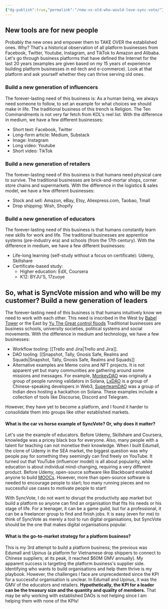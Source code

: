 ```yaml
---
{"dg-publish":true,"permalink":"/new-vs-old-who-would-love-sync-vote/"}
---
```


New tools are for new people
---

Probably the new ones and empower them to TAKE OVER the established ones.
Why? That's a historical observation of all platform businesses from Facebook, Twitter, Youtube, Instagram, and TikTok to Amazon and Alibaba.
Let's go through business platforms that have defined the Internet for the last 20 years (examples are given based on my 15 years of experience building platform businesses in ed-tech and e-commerce).
Look at that platform and ask yourself whether they can thrive serving old ones.

### Build a new generation of influencers
The forever-lasting need of this business is: As a human being, we always need someone to follow, to set an example for what choices we should make in life. The traditional business of this trench is Religion. The Ten Commandments is not very far fetch from KOL's reel list.
With the difference in medium, we have a few different businesses:
- Short text: Facebook, Twitter
- Long-form article: Medium, Substack
- Image: Instagram
- Long video: Youtube
- Short video: TikTok

### Build a new generation of retailers
The forever-lasting need of this business is that humans need physical care to survive. The traditional businesses are brick-and-mortar shops, corner store chains and supermarkets.
With the difference in the logistics & sales model, we have a few different businesses:
- Stock and sell: Amazon, eBay, Etsy, Aliexpress.com, Taobao, Tmall
- Drop shipping: Wish, Shopify

### Build a new generation of educators
The forever-lasting need of this business is that humans constantly learn new skills for work and life. The traditional businesses are apprentice systems (pre-industry era) and schools (from the 17th century).
With the difference in medium, we have a few different businesses:
- Life-long learning (self-study without a focus on certificate): Udemy, Skillshare
- Certificate-based study: 
	- Higher education: EdX, Coursera
	- K12: BYJU'S, 17zuoye


So, what is SyncVote mission and who will be my customer?
Build a new generation of leaders
---
The forever-lasting need of this business is that humans intuitively know we need to work with each other. This need is inscribed in the West by [Babel Tower](https://en.wikipedia.org/wiki/Tower_of_Babel) or the East by [Yu The Great control floods](https://en.wikipedia.org/wiki/Yu_the_Great)  Traditional businesses are business schools, university societies, political systems and social movements.
With the difference in medium and technology, we have a few businesses:
- Workflow tooling: [[Trello and Jira\|Trello and Jira]].
- DAO tooling: [[Snapshot, Tally, Gnosis Safe,  Realms and Squads\|Snapshot, Tally, Gnosis Safe,  Realms and Squads]]
- Alternative examples are Meme coins and NFT projects. It is not apparent yet but many communities are gathering around some missions and messages. For example, [MonkeyDAO](https://monkedao.io/) was originally a group of people running validators in Solana, [LxDAO](https://lxdao.io/) is a group of Chinese-speaking developers in Web3, [SuperteamDAO](https://superteam.fun/) was a group of Indian devs hosting a hackathon on Solana. These examples include a collection of tools like Discourse, Discord and Telegram.

However, they have yet to become a platform, and I found it harder to consolidate them into groups like other established markets. 

#### What is the car vs horse example of SyncVote? Or, why does it matter?
Let's use the example of educators. Before Udemy, Skillshare and Coursera, knowledge was a pricey black box for everyone. Also, many people with a talent for teaching can not monetise their knowledge. 
When I built Edumall, the clone of Udemy in the SEA market, the biggest question was why people pay for something they seemingly can find freely on YouTube. It turned out that YouTube (influencer model) is all about popularity, while education is about individual mind-changing, requiring a very different product. Before Udemy, open-source software like Blackboard enabled anyone to build [MOOCs](https://en.wikipedia.org/wiki/Massive_open_online_course). However, more than open-source software is needed to encourage people to start; too many running pieces and no successful use cases to motivate people to start!

With SyncVote, I do not want to disrupt the productivity app market but build a platform so anyone can find an organisation that fits his needs or his stage of life. For a teenager, it can be a game guild, but for a professional, it can be a freelancer group to find and finish jobs. It is easy (even for me) to think of SyncVote as merely a tool to run digital organisations, but SyncVote should be the one that makes digital organisations popular. 

#### What is the go-to-market strategy for a platform business?
This is my 3rd attempt to build a platform business; the previous was Edumall and Upinus (a platform for Vietnamese drop shippers to connect to Chinese suppliers; at its peak, it reached $60M GMV annually). My apparent success is targeting the platform business's supplier side.
Identifying who wants to build organisations and help them thrive is my playbook.
However, the challenges I face are unprecedented since the KPI for a successful organisation is unclear.
In Edumall and Upinus, it was the GMV of the educators and retailers. **Hypothetically, the KPI for a leader can be the treasury size and the quantity and quality of members.**
That may be why working with established DAOs is not helping since I am helping them with none of the KPIs!